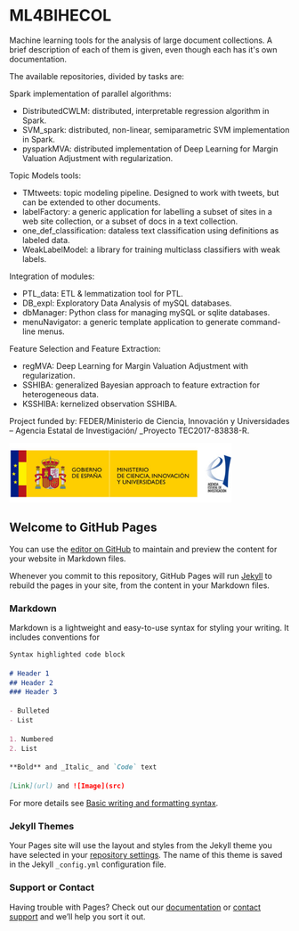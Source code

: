 # ML4BIHECOL

Machine learning tools for the analysis of large document collections. A brief description of each of them is given, even though each has it's own documentation.

The available repositories, divided by tasks are:

Spark implementation of parallel algorithms:
- DistributedCWLM: distributed, interpretable regression algorithm in Spark.
- SVM_spark: distributed, non-linear, semiparametric SVM implementation in Spark.
- pysparkMVA: distributed implementation of Deep Learning for Margin Valuation Adjustment with regularization.

Topic Models tools:
- TMtweets: topic modeling pipeline. Designed to work with tweets, but can be extended to other documents.
- labelFactory: a generic application for labelling a subset of sites in a web site collection, or a subset of docs in a text collection.
- one_def_classification: dataless text classification using definitions as labeled data.
- WeakLabelModel: a library for training multiclass classifiers with weak labels.

Integration of modules:
- PTL_data: ETL & lemmatization tool for PTL.
- DB_expl: Exploratory Data Analysis of mySQL databases.
- dbManager: Python class for managing mySQL or sqlite databases.
- menuNavigator: a generic template application to generate command-line menus.

Feature Selection and Feature Extraction: 
- regMVA: Deep Learning for Margin Valuation Adjustment with regularization.
- SSHIBA: generalized Bayesian approach to feature extraction for heterogeneous data.
- KSSHIBA: kernelized observation SSHIBA.

Project funded by: FEDER/Ministerio de Ciencia, Innovación y Universidades – Agencia Estatal de Investigación/ _Proyecto TEC2017-83838-R.

<img src="https://github.com/ML4DS/ML4BIHECOL/blob/main/figs/logos_ciencia.jpg" width="400">





## Welcome to GitHub Pages

You can use the [editor on GitHub](https://github.com/ML4DS/ML4BIHECOL/edit/gh-pages/index.md) to maintain and preview the content for your website in Markdown files.

Whenever you commit to this repository, GitHub Pages will run [Jekyll](https://jekyllrb.com/) to rebuild the pages in your site, from the content in your Markdown files.

### Markdown

Markdown is a lightweight and easy-to-use syntax for styling your writing. It includes conventions for

```markdown
Syntax highlighted code block

# Header 1
## Header 2
### Header 3

- Bulleted
- List

1. Numbered
2. List

**Bold** and _Italic_ and `Code` text

[Link](url) and ![Image](src)
```

For more details see [Basic writing and formatting syntax](https://docs.github.com/en/github/writing-on-github/getting-started-with-writing-and-formatting-on-github/basic-writing-and-formatting-syntax).

### Jekyll Themes

Your Pages site will use the layout and styles from the Jekyll theme you have selected in your [repository settings](https://github.com/ML4DS/ML4BIHECOL/settings/pages). The name of this theme is saved in the Jekyll `_config.yml` configuration file.

### Support or Contact

Having trouble with Pages? Check out our [documentation](https://docs.github.com/categories/github-pages-basics/) or [contact support](https://support.github.com/contact) and we’ll help you sort it out.
